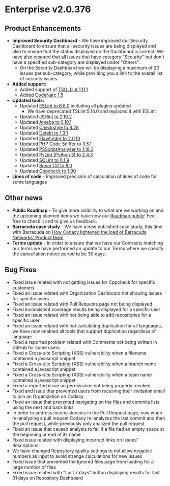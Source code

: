 # Enterprise v2.0.376

## Product Enhancements

-   <span
    style="font-family: -apple-system, BlinkMacSystemFont, 'Segoe UI', Helvetica, Arial, sans-serif;">**Improved
    Security Dashboard** - <span
    sheets-value="{&quot;1&quot;:2,&quot;2&quot;:&quot;We have improved our Security Dashboard to ensure that all security issues are displayed and so it now ensures that the status displayed on the Dashboard is correct. We have also ensured that ally a issues that have category \&quot;Security\&quot; but don't have a specified sub-category are displayed under \&quot;Others\&quot;. &quot;}"
    sheets-userformat="{&quot;2&quot;:513,&quot;3&quot;:{&quot;1&quot;:0},&quot;12&quot;:0}">We
    have improved our Security Dashboard to ensure that all security
    issues are being displayed and also to ensure that the status
    displayed on the Dashboard is correct. We have also ensured that all
    issues that have category "Security" but don't have a specified
    sub-category are displayed under "Others".</span></span>
    -   On the Security Dashboard we will be displaying a maximum of 20
        issues per sub-category, while providing you a link to the
        overall list of security issues.
-   **Added support:**
    -   Added support of [TSQLLint
        1.11.1](https://github.com/tsqllint/tsqllint/releases/tag/v1.11.1)
    -   Added [CodeNarc
        1.5](https://github.com/CodeNarc/CodeNarc/releases/tag/v1.5)
-   **<span
    style="font-family: -apple-system, BlinkMacSystemFont, 'Segoe UI', Helvetica, Arial, sans-serif;">Updated
    tools:</span>**  
    -   <span
        style="font-family: -apple-system, BlinkMacSystemFont, 'Segoe UI', Helvetica, Arial, sans-serif;">Updated
        [ESLint to
        6.8.0](https://github.com/eslint/eslint/releases/tag/v6.8.0)
        including all plugins updated</span>
        -   <span
            style="font-family: -apple-system, BlinkMacSystemFont, 'Segoe UI', Helvetica, Arial, sans-serif;">We
            have deprecated TSLint 5.14.0 and replaced it with
            ESLint</span>
    -   Updated [JSHint to
        2.10.2](https://github.com/jshint/jshint/releases/tag/2.10.2)
    -   Updated [Ameba to
        0.10.1](https://shardbox.org/shards/ameba/releases/0.10.1)
    -   Updated [Checkstyle to
        8.28](https://github.com/checkstyle/checkstyle/releases/tag/checkstyle-8.28)
    -   Updated [Detekt to
        1.3.1](https://github.com/arturbosch/detekt/releases/tag/1.3.1)
    -   Updated [Flawfinder to
        2.0.10](https://github.com/david-a-wheeler/flawfinder/releases/tag/2.0.10)
    -   Updated [PHP Code Sniffer to
        3.5.1](https://github.com/squizlabs/PHP_CodeSniffer/releases/tag/3.5.1)
    -   Updated [PSScriptAnalyzer to
        1.18.3](https://github.com/PowerShell/PSScriptAnalyzer/releases/tag/1.18.3)
    -   Updated [PyLint (Python 3) to
        2.4.3](https://github.com/PyCQA/pylint/releases/tag/pylint-2.4.3)
    -   Updated [SQLint to
        0.1.9](https://rubygems.org/gems/sqlint/versions/0.1.9)
    -   Updated [Sonar C# to
        8.0](https://github.com/SonarSource/sonar-dotnet/releases/tag/8.0.0.9566)
    -   Updated [Cppcheck to
        1.90](https://sourceforge.net/p/cppcheck/news/2019/12/cppcheck-190/)
-   **Lines of code** - Improved precision of calculation of lines of
    code for some languages

## Other news

-   **Public Roadmap** - To give more visibility to what are we working
    on and the upcoming planned items we have now our [Roadmap
    public](https://roadmap.codacy.com/)! Feel free to check it and to
    give us feedback. 
-   **Barracuda case study** - We have a new published case study, this
    time with Barracuda on [How Codacy lightened the load of Barracuda
    Networks' Product team](https://www.codacy.com/case/barracuda)
-   **Terms update** - In order to ensure that we have our Contracts
    matching our terms we have performed an update to our Terms where we
    specify the cancellation notice period to be 30 days.

## Bug Fixes

-   Fixed issue related with not getting issues for Cppcheck for
    specific customers
-   Fixed an issue related with Organization Dashboard not showing
    issues for specific users
-   Fixed an issue related with Pull Requests page not being displayed
-   Fixed inconsistent coverage results being displayed for a specific
    user
-   Fixed an issue related with not being able to add repositories for a
    specific user
-   Fixed an issue related with not calculating duplication for all
    languages, we have now enabled all tools that support duplication
    regardless of language
-   Fixed a reported problem related with Comments not being written in
    GitHub for some users
-   Fixed a Cross-site Scripting (XSS) vulnerability when a filename
    contained a javascript snippet
-   Fixed a Cross-site Scripting (XSS) vulnerability when a branch name
    contained a javascript snippet
-   Fixed a Cross-site Scripting (XSS) vulnerability when a team name
    contained a javascript snippet
-   Fixed a reported issue on permissions not being properly revoked
-   Fixed and issue that prevented users from receiving their invitation
    email to join an Organization on Codacy
-   Fixed an issue that prevented navigating on the files and commits
    lists using the next and back links
-   In order to address inconsistencies in the Pull Request page, now
    when re-analyzing a pull request Codacy re-analyzes the last commit
    and then the pull request, while previously only analized the pull
    request
-   Fixed an issue that caused analysis to fail if a file had an empty
    space at the beginning or end of its name
-   Fixed issue related with displaying incorrect links on Issues'
    descriptions
-   We have changed Repository quality settings to not allow negative
    numbers as input to avoid strange calculations for new issues
-   Fixed issue that prevented the Ignored files page from loading for a
    large number of files
-   Fixed issue related with "Last 7 days" button displaying results for
    last 31 days on Repository Dashboard
